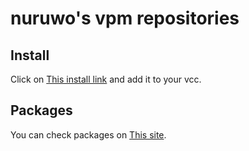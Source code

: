 # nuruwo's vpm repositories

## Install
Click on [This install link](https://nuruwo8.github.io/nuruwo-vpm-list/install) and add it to your vcc.</br>
  
## Packages
You can check packages on [This site](https://nuruwo8.github.io/nuruwo-vpm-list/).</br>
